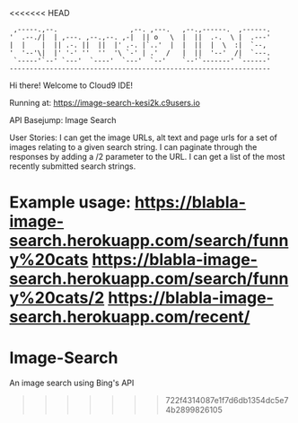 <<<<<<< HEAD

     ,-----.,--.                  ,--. ,---.   ,--.,------.  ,------.
    '  .--./|  | ,---. ,--.,--. ,-|  || o   \  |  ||  .-.  \ |  .---'
    |  |    |  || .-. ||  ||  |' .-. |`..'  |  |  ||  |  \  :|  `--, 
    '  '--'\|  |' '-' ''  ''  '\ `-' | .'  /   |  ||  '--'  /|  `---.
     `-----'`--' `---'  `----'  `---'  `--'    `--'`-------' `------'
    ----------------------------------------------------------------- 


Hi there! Welcome to Cloud9 IDE!

Running at: https://image-search-kesi2k.c9users.io


API Basejump: Image Search



User Stories:
I can get the image URLs, alt text and page urls for a set of images relating to a given search string.
I can paginate through the responses by adding a /2 parameter to the URL.
I can get a list of the most recently submitted search strings.




Example usage:
https://blabla-image-search.herokuapp.com/search/funny%20cats
https://blabla-image-search.herokuapp.com/search/funny%20cats/2
https://blabla-image-search.herokuapp.com/recent/
=======
# Image-Search
An image search using Bing's API
>>>>>>> 722f4314087e1f7d6db1354dc5e74b2899826105
